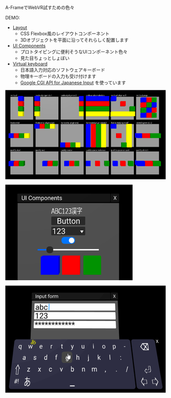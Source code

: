 A-FrameでWebVR試すための色々

DEMO:

- [Layout](https://binzume.github.io/aframe-xylayout/examples/layout.html)
  - CSS Flexbox風のレイアウトコンポーネント
  - 3Dオブジェクトを平面に沿ってそれらしく配置します
- [UI Components](https://binzume.github.io/aframe-xylayout/examples/window.html)
  - プロトタイピングに便利そうなUIコンポーネント色々
  - 見た目ちょっとしょぼい
- [Virtual keyboard](https://binzume.github.io/aframe-xylayout/examples/keyboard.html)
  - 日本語入力対応のソフトウェアキーボード
  - 物理キーボードの入力も受け付けます
  - [Google CGI API for Japanese Input](https://www.google.co.jp/ime/cgiapi.html) を使っています



![Layout example](../examples/layout.png)

![UI example](../examples/ui.png)

![Keyboard test](../examples/keyboard.gif)
